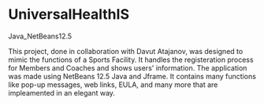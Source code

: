 # UniversalHealthIS
Java_NetBeans12.5

This project, done in collaboration with Davut Atajanov, was designed to mimic the functions of a Sports Facility. It handles the registeration process for Members and Coaches and shows users' information. The application was made using NetBeans 12.5 Java and Jframe. It contains many functions like pop-up messages, web links, EULA, and many more that are impleamented in an elegant way.
